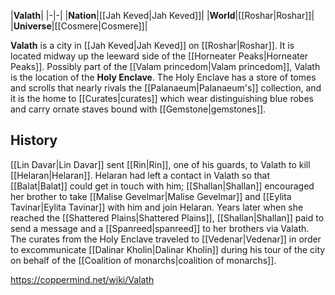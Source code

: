 |**Valath**|
|-|-|
|**Nation**|[[Jah Keved\|Jah Keved]]|
|**World**|[[Roshar\|Roshar]]|
|**Universe**|[[Cosmere\|Cosmere]]|

**Valath** is a city in [[Jah Keved\|Jah Keved]] on [[Roshar\|Roshar]]. It is located midway up the leeward side of the [[Horneater Peaks\|Horneater Peaks]].
Possibly part of the [[Valam princedom\|Valam princedom]], Valath is the location of the **Holy Enclave**. The Holy Enclave has a store of tomes and scrolls that nearly rivals the [[Palanaeum\|Palanaeum's]] collection, and it is the home to [[Curates\|curates]] which wear distinguishing blue robes and carry ornate staves bound with [[Gemstone\|gemstones]].

## History
[[Lin Davar\|Lin Davar]] sent [[Rin\|Rin]], one of his guards, to Valath to kill [[Helaran\|Helaran]]. Helaran had left a contact in Valath so that [[Balat\|Balat]] could get in touch with him; [[Shallan\|Shallan]] encouraged her brother to take [[Malise Gevelmar\|Malise Gevelmar]] and [[Eylita Tavinar\|Eylita Tavinar]] with him and join Helaran. Years later when she reached the [[Shattered Plains\|Shattered Plains]], [[Shallan\|Shallan]] paid to send a message and a [[Spanreed\|spanreed]] to her brothers via Valath.
The curates from the Holy Enclave traveled to [[Vedenar\|Vedenar]] in order to excommunicate [[Dalinar Kholin\|Dalinar Kholin]] during his tour of the city on behalf of the [[Coalition of monarchs\|coalition of monarchs]].



https://coppermind.net/wiki/Valath